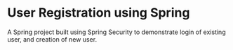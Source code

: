 # User Registration using Spring
A Spring project built using Spring Security to demonstrate login of existing user, and creation of new user.
